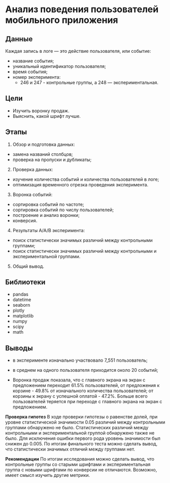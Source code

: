# Анализ поведения пользователей мобильного приложения

## Данные
Каждая запись в логе — это действие пользователя, или событие:
- название события;
- уникальный идентификатор пользователя;
- время события;
- номер эксперимента:
  - 246 и 247 - контрольные группы, а 248 — экспериментальная.


## Цели
 - Изучить воронку продаж.
- Выяснить, какой шрифт лучше.

## Этапы
1. Обзор и подготовка данных:
- замена названий столбцов;
- проверка на пропуски и дубликаты;
2. Проверка данных:
- изучение количества событий и количества пользователей в логе;
- оптимизация временного отрезка проведения эксперимента.
3. Воронка событий:
- сортировка событий по частоте;
- сортировка событий по числу пользователей;
- построение и анализ воронки;
- конверсия.
4. Результаты A/A/B эксперимента:
- поиск статистически значимых различий между контрольными группами;
- поиск статистически значимых различий между контрольными и экспериментальной группами.
5. Общий вывод.

## Библиотеки
- pandas
- datetime
- seaborn
- plotly
- matplotlib
- numpy
- scipy
- math

## Выводы
- в эксперименте изначально участвовало 7_551 пользователь;
- в среднем на одного пользователя приходится около 20 событий;

- Воронка продаж показала, что с главного экрана на экран с предложением переходит 61.5% пользователей, от предложения к корзине - 49.8% от изначального количества пользователей; от корзины к экрану с успешной оплатой - 47.2%. Больше всего пользователей теряется при переходе с главного экрана на экран с предложением.

**Проверка гипотез**
В ходе проверки гипотезы о равенстве долей, при уровне статистической значимости 0.05 различий между контрольными группами обнаружено не было. Статистических различий между контрольными и экспериментальной группой обнаружено также не было. Для исключения ошибки первого рода уровень значимости был снижен до 0.005. По итогам финального теста можно сделать вывод, что статистически значимых отличий между группами нет.

**Рекомендации**
По итогам исследования можно сделать вывод, что контрольные группы со старыми шрифтами и экспериментальная группа с новыми шрифтами по конверсии не отличаются. Возможно, имеет смысл изучить другие метрики.
